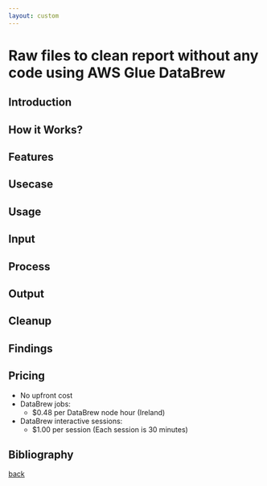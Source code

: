 ```yaml
---
layout: custom
---
```


# Raw files to clean report without any code using AWS Glue DataBrew


## Introduction


## How it Works?


## Features


## Usecase


## Usage


## Input


## Process


## Output


## Cleanup


## Findings


## Pricing

* No upfront cost
* DataBrew jobs:
  * $0.48 per DataBrew node hour (Ireland)
* DataBrew interactive sessions:
  * $1.00 per session (Each session is 30 minutes) 

## Bibliography


[back](../../../../../pages/blogs.html)